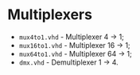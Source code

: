 # Multiplexers

- `mux4to1.vhd` - Multiplexer 4 -> 1;
- `mux16to1.vhd` - Multiplexer 16 -> 1;
- `mux64to1.vhd` - Multiplexer 64 -> 1;
- `dmx.vhd` - Demultiplexer 1 -> 4.
